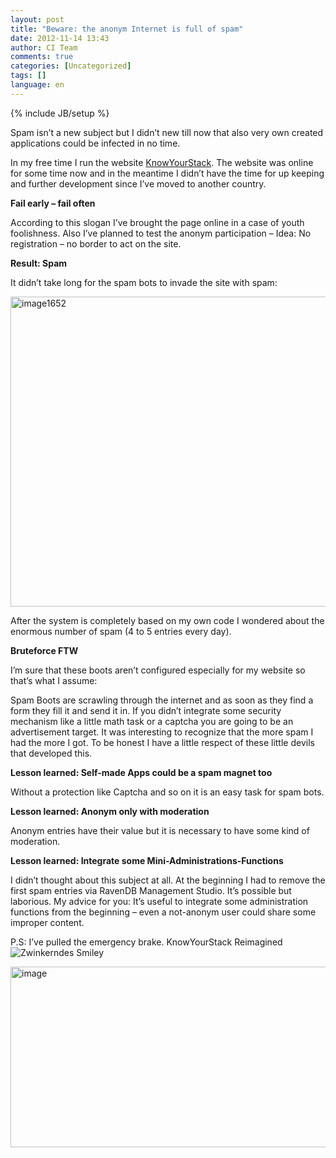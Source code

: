 ```yaml
---
layout: post
title: "Beware: the anonym Internet is full of spam"
date: 2012-11-14 13:43
author: CI Team
comments: true
categories: [Uncategorized]
tags: []
language: en
---
```

{% include JB/setup %}
&nbsp;



Spam isn’t a new subject but I didn’t new till now that also very own created applications could be infected in no time.

In my free time I run the website <a href="http://knowyourstack.com/">KnowYourStack</a>. The website was online for some time now and in the meantime I didn’t have the time for up keeping and further development since I’ve moved to another country.

<strong>Fail early – fail often</strong>



According to this slogan I’ve brought the page online in a case of youth foolishness. Also I’ve planned to test the anonym participation – Idea: No registration – no border to act on the site.

<strong>Result: Spam</strong>



It didn’t take long for the spam bots to invade the site with spam:

<a href="{{BASE_PATH}}/assets/wp-images-en/image1652.png"><img style="background-image: none; padding-left: 0px; padding-right: 0px; display: inline; padding-top: 0px; border: 0px;" title="image1652" src="{{BASE_PATH}}/assets/wp-images-en/image1652_thumb.png" border="0" alt="image1652" width="516" height="496" /></a>

After the system is completely based on my own code I wondered about the enormous number of spam (4 to 5 entries every day).



<strong>Bruteforce FTW</strong>



I’m sure that these boots aren’t configured especially for my website so that’s what I assume:

Spam Boots are scrawling through the internet and as soon as they find a form they fill it and send it in. If you didn’t integrate some security mechanism like a little math task or a captcha you are going to be an advertisement target. It was interesting to recognize that the more spam I had the more I got. To be honest I have a little respect of these little devils that developed this.

<strong>Lesson learned: Self-made Apps could be a spam magnet too </strong>

Without a protection like Captcha and so on it is an easy task for spam bots.

<strong>Lesson learned: Anonym only with moderation</strong>



Anonym entries have their value but it is necessary to have some kind of moderation.

<strong>Lesson learned: Integrate some Mini-Administrations-Functions </strong>

I didn’t thought about this subject at all. At the beginning I had to remove the first spam entries via RavenDB Management Studio. It’s possible but laborious. My advice for you: It’s useful to integrate some administration functions from the beginning – even a not-anonym user could share some improper content.

P.S: I’ve pulled the emergency brake. KnowYourStack Reimagined <img class="wlEmoticon wlEmoticon-winkingsmile" style="border-style: none;" src="{{BASE_PATH}}/assets/wp-images-en/wlEmoticon-winkingsmile46.png" alt="Zwinkerndes Smiley" />

<a href="{{BASE_PATH}}/assets/wp-images-en/image164.png"><img style="background-image: none; padding-left: 0px; padding-right: 0px; display: inline; padding-top: 0px; border: 0px;" title="image" src="{{BASE_PATH}}/assets/wp-images-en/image_thumb72.png" border="0" alt="image" width="559" height="289" /></a>
